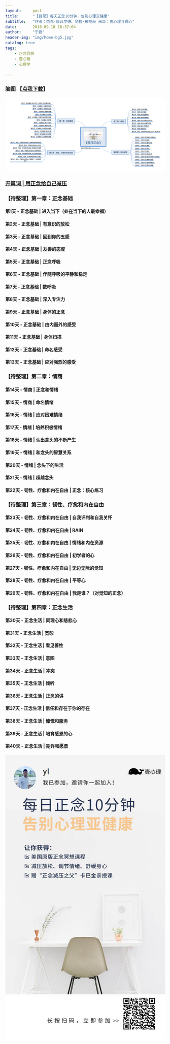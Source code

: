 ```yaml
---
layout:     post
title:      "【目录】每天正念10分钟，告别心理亚健康"
subtitle:   "作者：杰克·康菲尔德、塔拉·布拉赫 来自：壹心理与睿心"
date:       2018-09-18 18:37:04
author:     "于磊"
header-img: "img/home-bg5.jpg"
catalog: true
tags:
    - 正念冥想
    - 壹心理
    - 心理学

---
```




### 脑图 【[点我下载](https://github.com/yuleizhuai/resources/raw/master/psychology/mindful/mindful_directory.png)】

![mindful_directory](/img/mindful/mindful_directory.png)



### [开篇词 | 用正念给自己减压](http://yulei.vip/2018/09/19/the_opening_words/)

### 【待整理】第一章：正念基础

#### 第1天 - 正念基础 | 进入当下（处在当下的人最幸福）

#### 第2天 - 正念基础 | 有意识的放松

#### 第3天 - 正念基础 | 回到你的五感

#### 第4天 - 正念基础 | 友善的态度

#### 第5天 - 正念基础 | 正念呼吸

#### 第6天 - 正念基础 | 伴随呼吸的平静和稳定

#### 第7天 - 正念基础 | 数呼吸

#### 第8天 - 正念基础 | 深入专注力

#### 第9天 - 正念基础 | 身体的正念

#### 第10天 - 正念基础 | 由内而外的感受

#### 第11天 - 正念基础 | 身体扫描

#### 第12天 - 正念基础 | 命名感受

#### 第13天 - 正念基础 | 应对强烈的感受

### 【待整理】第二章：情商

#### 第14天 - 情商 | 正念和情绪

#### 第15天 - 情商 | 命名情绪

#### 第16天 - 情绪 | 应对困难情绪

#### 第17天 - 情绪 | 培养积极情绪

#### 第18天 - 情绪 | 认出念头的不断产生

#### 第19天 - 情绪 | 和念头的智慧关系

#### 第20天 - 情绪 | 念头下的生活

#### 第21天 - 情绪 | 超越念头

#### 第22天 - 韧性、疗愈和内在自由 | 正念：核心练习

### 【待整理】第三章：韧性、疗愈和内在自由

#### 第23天 - 韧性、疗愈和内在自由 | 自我评判和自我关怀

#### 第24天 - 韧性、疗愈和内在自由 | RAIN

#### 第25天 - 韧性、疗愈和内在自由 | 情绪和内在资源

#### 第26天 - 韧性、疗愈和内在自由 | 初学者的心

#### 第27天 - 韧性、疗愈和内在自由 | 无边无际的觉知

#### 第28天 - 韧性、疗愈和内在自由 | 平等心

#### 第29天 - 韧性、疗愈和内在自由 | 我是谁？（对觉知的正念）

### 【待整理】第四章：正念生活

#### 第30天 - 正念生活 | 同理心和慈悲心

#### 第31天 - 正念生活 | 宽恕

#### 第32天 - 正念生活 | 看见善性

#### 第33天 - 正念生活 | 意图

#### 第34天 - 正念生活 | 冲突

#### 第35天 - 正念生活 | 倾听

#### 第36天 - 正念生活 | 正念的讲

#### 第37天 - 正念生活 | 信任和存在于你的存在

#### 第38天 - 正念生活 | 慷慨和服务

#### 第39天 - 正念生活 | 培育感恩的心

#### 第40天 - 正念生活 | 期许和愿景



![mindful_directory](/img/mindful/share.jpeg)











































